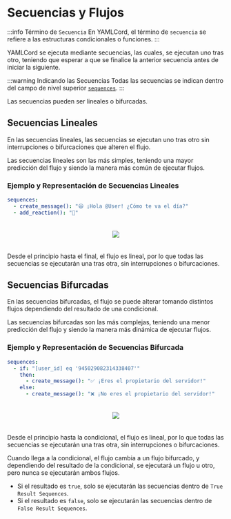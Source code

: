 # Secuencias y Flujos

:::info Término de `Secuencia`
En YAMLCord, el término de `secuencia` se refiere a las estructuras condicionales o funciones.
:::

YAMLCord se ejecuta mediante secuencias, las cuales, se ejecutan uno tras otro, teniendo que esperar a que se finalice la anterior secuencia antes de iniciar la siguiente.

:::warning Indicando las Secuencias
Todas las secuencias se indican dentro del campo de nivel superior [`sequences`][SequencesTopLevelField].
:::

Las secuencias pueden ser lineales o bifurcadas.

## Secuencias Lineales

En las secuencias lineales, las secuencias se ejecutan uno tras otro sin interrupciones o bifurcaciones que alteren el flujo.

Las secuencias lineales son las más simples, teniendo una mayor predicción del flujo y siendo la manera más común de ejecutar flujos.

### Ejemplo y Representación de Secuencias Lineales

```yml
sequences:
  - create_message(): "😃 ¡Hola @User! ¿Cómo te va el día?"
  - add_reaction(): "👋"
```

<!-- markdownlint-disable -->
<div style="width: 100%; padding: 20px; background-color: var(--vp-c-bg-alt); border-radius: 8px; box-sizing: border-box; display: flex; justify-content: center; align-items: center;">
  <img src="/assets/LinealSequences.png" style="width: auto; max-height: 500px;" />
</div>
<!-- markdownlint-restore -->

Desde el principio hasta el final, el flujo es lineal, por lo que todas las secuencias se ejecutarán una tras otra, sin interrupciones o bifurcaciones.

## Secuencias Bifurcadas

En las secuencias bifurcadas, el flujo se puede alterar tomando distintos flujos dependiendo del resultado de una condicional.

Las secuencias bifurcadas son las más complejas, teniendo una menor predicción del flujo y siendo la manera más dinámica de ejecutar flujos.

### Ejemplo y Representación de Secuencias Bifurcada

```yml
sequences:
  - if: "[user_id] eq '945029082314338407'"
    then:
      - create_message(): "✅ ¡Eres el propietario del servidor!"
    else:
      - create_message(): "❌ ¡No eres el propietario del servidor!"
```

<!-- markdownlint-disable -->
<div style="width: 100%; padding: 20px; background-color: var(--vp-c-bg-alt); border-radius: 8px; box-sizing: border-box; display: flex; justify-content: center; align-items: center;">
  <img src="/assets/ForkedSequences.png" style="width: auto; max-height: 500px;" />
</div>
<!-- markdownlint-restore -->

Desde el principio hasta la condicional, el flujo es lineal, por lo que todas las secuencias se ejecutarán una tras otra, sin interrupciones o bifurcaciones.

Cuando llega a la condicional, el flujo cambia a un flujo bifurcado, y dependiendo del resultado de la condicional, se ejecutará un flujo u otro, pero nunca se ejecutarán ambos flujos.

- Si el resultado es `true`, solo se ejecutarán las secuencias dentro de `True Result Sequences`.
- Si el resultado es `false`, solo se ejecutarán las secuencias dentro de `False Result Sequences`.

[SequencesTopLevelField]: ./top-level-fields.md#top-level-field-sequences
